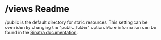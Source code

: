 # /views Readme #
/public is the default directory for static resources. This setting can
be overriden by changing the "public_folder" option. More information
can be found in the [Sinatra
documentation](http://www.sinatrarb.com/intro.html#Available%20Settings).

